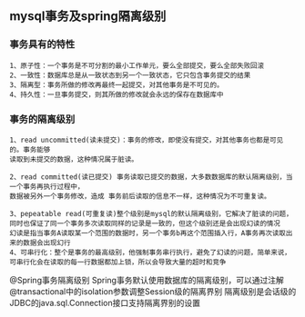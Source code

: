 ## mysql事务及spring隔离级别
    
### 事务具有的特性
    1、原子性：一个事务是不可分割的最小工作单元，要么全部提交，要么全部失败回滚
    2、一致性：数据库总是从一致状态到另一个一致状态，它只包含事务提交的结果
    3、隔离型：事务所做的修改再最终一起提交，对其他事务是不可见的。
    4、持久性：一旦事务提交，则其所做的修改就会永远的保存在数据库中
### 事务的隔离级别
    1、read uncommitted(读未提交)：事务的修改，即使没有提交，对其他事务也都是可见的。事务能够
    读取到未提交的数据，这种情况属于脏读。
    
    2、read committed(读已提交) 事务读取已提交的数据，大多数数据库的默认隔离级别，当一个事务再执行过程中，
    数据被另外一个事务修改，造成 事务前后读取的信息不一样，这种情况为不可重复读。
    
    3、pepeatable read(可重复读)整个级别是mysql的默认隔离级别，它解决了脏读的问题，
    同时也保证了同一个事务多次读取同样的记录是一致的，但这个级别还是会出现幻读的情况
    幻读是指当事务A读取某一个范围的数据时，另一个事务b再这个范围插入行，A事务再次读取出来的数据会出现幻行
    4、可串行化：整个是事务的最高级别，他强制事务串行执行，避免了幻读的问题，简单来说，
    可串行化会在读取的每一行数据都加上锁，所以会导致大量的超时和竞争
    
    
@Spring事务隔离级别
    Spring事务默认使用数据库的隔离级别，可以通过注解@transactional中的isolation参数调整Session级的隔离界别
    隔离级别是会话级的JDBC的java.sql.Connection接口支持隔离界别的设置

